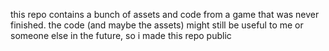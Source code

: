 this repo contains a bunch of assets and code from a game that was never finished.
the code (and maybe the assets) might still be useful to me or someone else in the future, so i made this repo public
